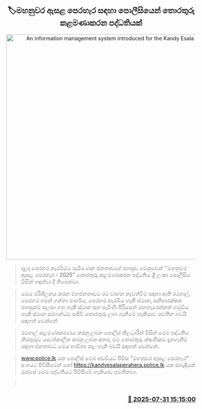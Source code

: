 <p align='center'><b><h2 align='center' title='An information management system introduced for the Kandy Esala Perahera'>🏷මහනුවර ඇසළ පෙරහැර සඳහා පොලීසියෙන් තොරතුරු කළමණාකරන පද්ධතියක්</h2></b></p>
<p align='center'><img src='https://helakuru.sgp1.cdn.digitaloceanspaces.com/esana/images/lib/police-kandy-jk.jpg' width='600' alt='An information management system introduced for the Kandy Esala Perahera'></p>

> දළදා පෙරහර නැරඹීමට පැමිණෙන ජනතාවගේ පහසුව වෙනුවෙන් ''මහනුවර ඇසළ පෙරහැර - 2025" තොරතුරු කළමණාකරන පද්ධතිය ශ්‍රී ලංකා පොලීසිය විසින් හඳුන්වා දී තිබෙනවා.

> මෙය පරිශීලනය කරන මහජනතාවට රථ වාහන නැවත්වීම සඳහා ඇති රථගාල්, පෙරහර ගමන් ගන්නා මාර්ගය, පෙරහර නැරඹිය හැකි ස්ථාන, සනීපාරක්ෂක පහසුකම් සලසා ගත හැකි ස්ථාන සහ පැමිණි පිරිසෙන් මඟහැරෙන්නන් හමුවිය හැකි ස්ථාන සම්බන්ධව සජීවී තොරතුරු ලබා ගැනීමේ හැකියාව පවතින බවයි සඳහන් වෙන්නේ.

> රථගාල් කළමණාකරණය කරනු ලබන පොලිස් නිලධාරින් විසින් මෙම පද්ධතිය නිරතුරුව යාවත්කාලීන කරනු ලබන අතර, එම තොරතුරු ක්ෂණිකව දැනගැනීම සඳහා ජනතාවට මෙය භාවිතා කළ හැකි බවයි සඳහන් වෙන්නේ.

> <a href='www.police.lk'>www.police.lk</a> යන පොලිස් වෙබ් අඩවියට පිවිස "මහනුවර ඇසළ පෙරහැර" අංගයට පිවිසීමෙන් හෝ <a href='https://kandyesalaperahera.police.lk'>https://kandyesalaperahera.police.lk</a> යන සබැඳියන් ඔස්සේ මෙම පද්ධතියට පිවිසීමේ හැකියාව පවතිනවා.

>  



<h3 align='right'><a href='https://www.helakuru.lk/esana/p/112327/'>📅 2025-07-31 15:15:00</a></h3>
